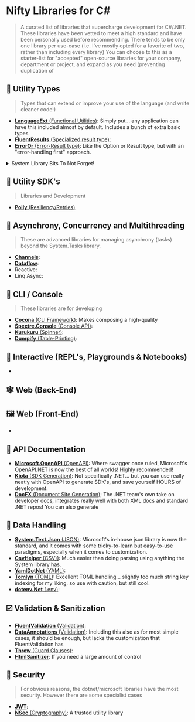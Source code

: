 # Nifty Libraries for C#

> A curated list of libraries that supercharge development for C#/.NET. These libraries have been vetted to meet a high standard and have been personally used before recommending. There tends to be only one library per use-case (i.e. I've mostly opted for a favorite of two, rather than including every library)
> You can choose to this as a starter-list for "accepted" open-source libraries for your company, department or project, and expand as you need (preventing duplication of

## 🧰 Utility Types

> Types that can extend or improve your use of the language (and write cleaner code!)

- [**LanguageExt** (Functional Utilities)](https://github.com/louthy/language-ext): Simply put... any application can have this included almost by default. Includes a bunch of extra basic types
- [**FluentResults** (Specialized result type)](https://github.com/altmann/FluentResults): 
- [**ErrorOr** (Error-Result type)](https://github.com/amantinband/error-or): Like the Option or Result type, but with an "error-handling first" approach.

<details>
  <summary> System Library Bits To Not Forget!</summary>

  - 
</details>

## 🧰 Utility SDK's

> Libraries and Development

- [**Polly** (Resiliency/Retries)](https://github.com/App-vNext/Polly)


## 🎏 Asynchrony, Concurrency and Multithreading

> These are advanced libraries for managing asynchrony (tasks) beyond the System.Tasks library.

- [**Channels**]():
- [**Dataflow**]():
- Reactive:
- Linq Async:

## 💾 CLI / Console

> These libraries are for developing 

- [**Cocona** (CLI Framework)](https://github.com/mayuki/Cocona): Makes composing a high-quality 
- [**Spectre.Console** (Console API)]():
- [**Kurukuru** (Spinner)]():
- [**Dumpify** (Table-Printing)]():

## 🫵 Interactive (REPL's, Playgrounds & Notebooks)
- 

## 🕸 Web (Back-End)


## 🖼 Web (Front-End)
- 

## 📜 API Documentation
- [**Microsoft.OpenAPI** (OpenAPI)](https://github.com/Microsoft/OpenAPI.NET): Where swagger once ruled, Microsoft's OpenAPI.NET is now the best of all worlds! Highly recommended!
- [**Kiota** (SDK Generation)](https://github.com/microsoft/kiota): Not specifically .NET... but you can use really neatly with OpenAPI to generate SDK's, and save yourself HOURS of development.
- [**DocFX** (Document Site Generation)](https://github.com/dotnet/docfx): The .NET team's own take on developer docs, integrates really well with both XML docs and standard .NET repos! You can also generate

## 💽 Data Handling
- [**System.Text.Json** (JSON)](https://www.nuget.org/packages/system.text.json/): Microsoft's in-house json library is now the standard, and it comes with some tricky-to-learn but easy-to-use paradigms, especially when it comes to customization.
- [**CsvHelper** (CSV))](https://github.com/JoshClose/CsvHelper): Much easier than doing parsing using anything the System library has.
- [**YamlDotNet** (YAML)](https://github.com/aaubry/YamlDotNet): 
- [**Tomlyn** (TOML)](https://github.com/xoofx/Tomlyn): Excellent TOML handling... slightly too much string key indexing for my liking, so use with caution, but still cool.
- [**dotenv.Net** (.env)](https://github.com/bolorundurowb/dotenv.net):

## ☑️ Validation & Sanitization
- [**FluentValidation** (Validation)](https://github.com/FluentValidation/FluentValidation):
- [**DataAnnotations** (Validation)](https://learn.microsoft.com/en-us/dotnet/api/system.componentmodel.dataannotations?view=net-9.0): Including this also as for most simple cases, it should be enough, but lacks the customization that FluentValidation has
- [**Throw** (Guard Clauses)](https://github.com/amantinband/throw):
- [**HtmlSanitizer**](https://github.com/mganss/HtmlSanitizer): If you need a large amount of control 

## 🔐 Security

> For obvious reasons, the dotnet/microsoft libraries have the most security. However there are some specialist cases

- [**JWT**]():
- [**NSec** (Cryptography)](https://github.com/ektrah/nsec): A trusted utility library 
